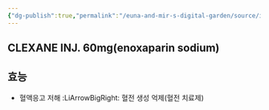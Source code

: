 ```yaml
---
{"dg-publish":true,"permalink":"/euna-and-mir-s-digital-garden/source/iepr-60-s-1/","tags":["study_note","source"]}
---
```


## CLEXANE INJ. 60mg(enoxaparin sodium)
## 효능
- 혈액응고 저해 :LiArrowBigRight: 혈전 생성 억제(혈전 치료제)